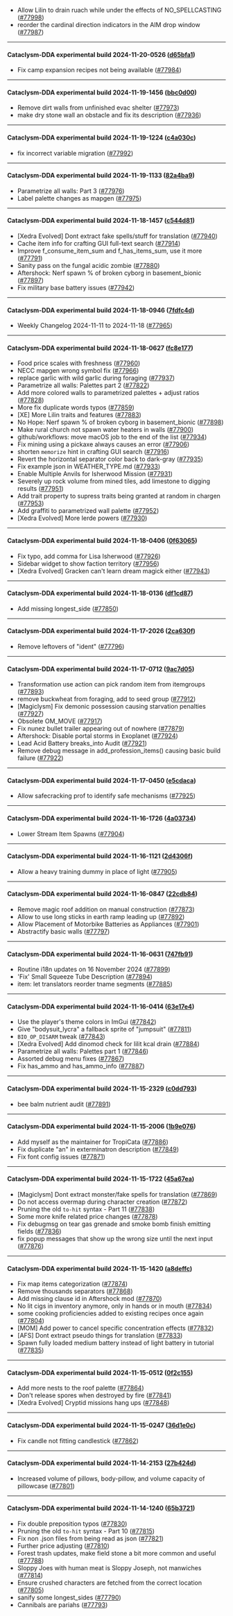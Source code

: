 * Allow Lilin to drain ruach while under the effects of NO_SPELLCASTING ([#77998](https://github.com/CleverRaven/Cataclysm-DDA/pull/77998))
* reorder the cardinal direction indicators in the AIM drop window ([#77987](https://github.com/CleverRaven/Cataclysm-DDA/pull/77987))

---

#### Cataclysm-DDA experimental build 2024-11-20-0526 ([d65bfa1](https://github.com/CleverRaven/Cataclysm-DDA/releases/tag/cdda-experimental-2024-11-20-0526))

* Fix camp expansion recipes not being available ([#77984](https://github.com/CleverRaven/Cataclysm-DDA/pull/77984))

---

#### Cataclysm-DDA experimental build 2024-11-19-1456 ([bbc0d00](https://github.com/CleverRaven/Cataclysm-DDA/releases/tag/cdda-experimental-2024-11-19-1456))

* Remove dirt walls from unfinished evac shelter ([#77973](https://github.com/CleverRaven/Cataclysm-DDA/pull/77973))
* make dry stone wall an obstacle and fix its description ([#77936](https://github.com/CleverRaven/Cataclysm-DDA/pull/77936))

---

#### Cataclysm-DDA experimental build 2024-11-19-1224 ([c4a030c](https://github.com/CleverRaven/Cataclysm-DDA/releases/tag/cdda-experimental-2024-11-19-1224))

* fix incorrect variable migration ([#77992](https://github.com/CleverRaven/Cataclysm-DDA/pull/77992))

---

#### Cataclysm-DDA experimental build 2024-11-19-1133 ([82a4ba9](https://github.com/CleverRaven/Cataclysm-DDA/releases/tag/cdda-experimental-2024-11-19-1133))

* Parametrize all walls: Part 3 ([#77976](https://github.com/CleverRaven/Cataclysm-DDA/pull/77976))
* Label palette changes as mapgen ([#77975](https://github.com/CleverRaven/Cataclysm-DDA/pull/77975))

---

#### Cataclysm-DDA experimental build 2024-11-18-1457 ([c544d81](https://github.com/CleverRaven/Cataclysm-DDA/releases/tag/cdda-experimental-2024-11-18-1457))

* [Xedra Evolved] Dont extract fake spells/stuff for translation ([#77940](https://github.com/CleverRaven/Cataclysm-DDA/pull/77940))
* Cache item info for crafting GUI full-text search ([#77914](https://github.com/CleverRaven/Cataclysm-DDA/pull/77914))
* Improve f_consume_item_sum and f_has_items_sum, use it more ([#77791](https://github.com/CleverRaven/Cataclysm-DDA/pull/77791))
* Sanity pass on the fungal acidic zombie ([#77880](https://github.com/CleverRaven/Cataclysm-DDA/pull/77880))
* Aftershock: Nerf spawn % of broken cyborg in basement_bionic ([#77897](https://github.com/CleverRaven/Cataclysm-DDA/pull/77897))
* Fix military base battery issues ([#77942](https://github.com/CleverRaven/Cataclysm-DDA/pull/77942))

---

#### Cataclysm-DDA experimental build 2024-11-18-0946 ([7fdfc4d](https://github.com/CleverRaven/Cataclysm-DDA/releases/tag/cdda-experimental-2024-11-18-0946))

* Weekly Changelog 2024-11-11 to 2024-11-18 ([#77965](https://github.com/CleverRaven/Cataclysm-DDA/pull/77965))

---

#### Cataclysm-DDA experimental build 2024-11-18-0627 ([fc8e177](https://github.com/CleverRaven/Cataclysm-DDA/releases/tag/cdda-experimental-2024-11-18-0627))

* Food price scales with freshness ([#77960](https://github.com/CleverRaven/Cataclysm-DDA/pull/77960))
* NECC mapgen wrong symbol fix ([#77966](https://github.com/CleverRaven/Cataclysm-DDA/pull/77966))
* replace garlic with wild garlic during foraging ([#77937](https://github.com/CleverRaven/Cataclysm-DDA/pull/77937))
* Parametrize all walls: Palettes part 2 ([#77822](https://github.com/CleverRaven/Cataclysm-DDA/pull/77822))
* Add more colored walls to parametrized palettes + adjust ratios ([#77828](https://github.com/CleverRaven/Cataclysm-DDA/pull/77828))
* More fix duplicate words typos ([#77859](https://github.com/CleverRaven/Cataclysm-DDA/pull/77859))
* [XE] More Lilin traits and features ([#77883](https://github.com/CleverRaven/Cataclysm-DDA/pull/77883))
* No Hope: Nerf spawn % of broken cyborg in basement_bionic ([#77898](https://github.com/CleverRaven/Cataclysm-DDA/pull/77898))
* Make rural church not spawn water heaters in walls ([#77900](https://github.com/CleverRaven/Cataclysm-DDA/pull/77900))
* github/workflows: move macOS job to the end of the list ([#77934](https://github.com/CleverRaven/Cataclysm-DDA/pull/77934))
* Fix mining using a pickaxe always causes an error ([#77906](https://github.com/CleverRaven/Cataclysm-DDA/pull/77906))
* shorten `memorize` hint in crafting GUI search ([#77916](https://github.com/CleverRaven/Cataclysm-DDA/pull/77916))
* Revert the horizontal separator color back to dark-gray ([#77935](https://github.com/CleverRaven/Cataclysm-DDA/pull/77935))
* Fix example json in WEATHER_TYPE.md ([#77933](https://github.com/CleverRaven/Cataclysm-DDA/pull/77933))
* Enable Multiple Anvils for Isherwood Mission ([#77931](https://github.com/CleverRaven/Cataclysm-DDA/pull/77931))
* Severely up rock volume from mined tiles, add limestone to digging results ([#77951](https://github.com/CleverRaven/Cataclysm-DDA/pull/77951))
* Add trait property to supress traits being granted at random in chargen ([#77953](https://github.com/CleverRaven/Cataclysm-DDA/pull/77953))
* Add graffiti to parametrized wall palette ([#77952](https://github.com/CleverRaven/Cataclysm-DDA/pull/77952))
* [Xedra Evolved] More Ierde powers ([#77930](https://github.com/CleverRaven/Cataclysm-DDA/pull/77930))

---

#### Cataclysm-DDA experimental build 2024-11-18-0406 ([0f63065](https://github.com/CleverRaven/Cataclysm-DDA/releases/tag/cdda-experimental-2024-11-18-0406))

* Fix typo, add comma for Lisa Isherwood ([#77926](https://github.com/CleverRaven/Cataclysm-DDA/pull/77926))
* Sidebar widget to show faction territory ([#77956](https://github.com/CleverRaven/Cataclysm-DDA/pull/77956))
* [Xedra Evolved] Gracken can't learn dream magick either ([#77943](https://github.com/CleverRaven/Cataclysm-DDA/pull/77943))

---

#### Cataclysm-DDA experimental build 2024-11-18-0136 ([df1cd87](https://github.com/CleverRaven/Cataclysm-DDA/releases/tag/cdda-experimental-2024-11-18-0136))

* Add missing longest_side ([#77850](https://github.com/CleverRaven/Cataclysm-DDA/pull/77850))

---

#### Cataclysm-DDA experimental build 2024-11-17-2026 ([2ca630f](https://github.com/CleverRaven/Cataclysm-DDA/releases/tag/cdda-experimental-2024-11-17-2026))

* Remove leftovers of "ident" ([#77796](https://github.com/CleverRaven/Cataclysm-DDA/pull/77796))

---

#### Cataclysm-DDA experimental build 2024-11-17-0712 ([9ac7d05](https://github.com/CleverRaven/Cataclysm-DDA/releases/tag/cdda-experimental-2024-11-17-0712))

* Transformation use action can pick random item from itemgroups ([#77893](https://github.com/CleverRaven/Cataclysm-DDA/pull/77893))
* remove buckwheat from foraging, add to seed group ([#77912](https://github.com/CleverRaven/Cataclysm-DDA/pull/77912))
* [Magiclysm] Fix demonic possession causing starvation penalties ([#77927](https://github.com/CleverRaven/Cataclysm-DDA/pull/77927))
* Obsolete OM_MOVE ([#77917](https://github.com/CleverRaven/Cataclysm-DDA/pull/77917))
* Fix nunez bullet trailer appearing out of nowhere ([#77879](https://github.com/CleverRaven/Cataclysm-DDA/pull/77879))
* Aftershock: Disable portal storms in Exoplanet ([#77924](https://github.com/CleverRaven/Cataclysm-DDA/pull/77924))
* Lead Acid Battery breaks_into Audit ([#77921](https://github.com/CleverRaven/Cataclysm-DDA/pull/77921))
* Remove debug message in add_profession_items() causing basic build failure ([#77922](https://github.com/CleverRaven/Cataclysm-DDA/pull/77922))

---

#### Cataclysm-DDA experimental build 2024-11-17-0450 ([e5cdaca](https://github.com/CleverRaven/Cataclysm-DDA/releases/tag/cdda-experimental-2024-11-17-0450))

* Allow safecracking prof to identify safe mechanisms ([#77925](https://github.com/CleverRaven/Cataclysm-DDA/pull/77925))

---

#### Cataclysm-DDA experimental build 2024-11-16-1726 ([4a03734](https://github.com/CleverRaven/Cataclysm-DDA/releases/tag/cdda-experimental-2024-11-16-1726))

* Lower Stream Item Spawns ([#77904](https://github.com/CleverRaven/Cataclysm-DDA/pull/77904))

---

#### Cataclysm-DDA experimental build 2024-11-16-1121 ([2d4306f](https://github.com/CleverRaven/Cataclysm-DDA/releases/tag/cdda-experimental-2024-11-16-1121))

* Allow a heavy training dummy in place of light ([#77905](https://github.com/CleverRaven/Cataclysm-DDA/pull/77905))

---

#### Cataclysm-DDA experimental build 2024-11-16-0847 ([22cdb84](https://github.com/CleverRaven/Cataclysm-DDA/releases/tag/cdda-experimental-2024-11-16-0847))

* Remove magic roof addition on manual construction ([#77873](https://github.com/CleverRaven/Cataclysm-DDA/pull/77873))
* Allow to use long sticks in earth ramp leading up ([#77892](https://github.com/CleverRaven/Cataclysm-DDA/pull/77892))
* Allow Placement of Motorbike Batteries as Appliances ([#77901](https://github.com/CleverRaven/Cataclysm-DDA/pull/77901))
* Abstractify basic walls ([#77797](https://github.com/CleverRaven/Cataclysm-DDA/pull/77797))

---

#### Cataclysm-DDA experimental build 2024-11-16-0631 ([747fb91](https://github.com/CleverRaven/Cataclysm-DDA/releases/tag/cdda-experimental-2024-11-16-0631))

* Routine i18n updates on 16 November 2024 ([#77899](https://github.com/CleverRaven/Cataclysm-DDA/pull/77899))
* 'Fix' Small Squeeze Tube Description ([#77894](https://github.com/CleverRaven/Cataclysm-DDA/pull/77894))
* item: let translators reorder tname segments ([#77885](https://github.com/CleverRaven/Cataclysm-DDA/pull/77885))

---

#### Cataclysm-DDA experimental build 2024-11-16-0414 ([63e17e4](https://github.com/CleverRaven/Cataclysm-DDA/releases/tag/cdda-experimental-2024-11-16-0414))

* Use the player's theme colors in ImGui ([#77842](https://github.com/CleverRaven/Cataclysm-DDA/pull/77842))
* Give "bodysuit_lycra" a fallback sprite of "jumpsuit" ([#77811](https://github.com/CleverRaven/Cataclysm-DDA/pull/77811))
* `BIO_OP_DISARM` tweak ([#77843](https://github.com/CleverRaven/Cataclysm-DDA/pull/77843))
* [Xedra Evolved] Add dinomod check for lilit kcal drain ([#77884](https://github.com/CleverRaven/Cataclysm-DDA/pull/77884))
* Parametrize all walls: Palettes part 1  ([#77846](https://github.com/CleverRaven/Cataclysm-DDA/pull/77846))
* Assorted debug menu fixes ([#77867](https://github.com/CleverRaven/Cataclysm-DDA/pull/77867))
* Fix has_ammo and has_ammo_info ([#77887](https://github.com/CleverRaven/Cataclysm-DDA/pull/77887))

---

#### Cataclysm-DDA experimental build 2024-11-15-2329 ([c0dd793](https://github.com/CleverRaven/Cataclysm-DDA/releases/tag/cdda-experimental-2024-11-15-2329))

* bee balm nutrient audit ([#77891](https://github.com/CleverRaven/Cataclysm-DDA/pull/77891))

---

#### Cataclysm-DDA experimental build 2024-11-15-2006 ([1b9e076](https://github.com/CleverRaven/Cataclysm-DDA/releases/tag/cdda-experimental-2024-11-15-2006))

* Add myself as the maintainer for TropiCata ([#77886](https://github.com/CleverRaven/Cataclysm-DDA/pull/77886))
* Fix duplicate "an" in exterminatron description ([#77849](https://github.com/CleverRaven/Cataclysm-DDA/pull/77849))
* Fix font config issues ([#77871](https://github.com/CleverRaven/Cataclysm-DDA/pull/77871))

---

#### Cataclysm-DDA experimental build 2024-11-15-1722 ([45a67ea](https://github.com/CleverRaven/Cataclysm-DDA/releases/tag/cdda-experimental-2024-11-15-1722))

* [Magiclysm] Dont extract monster/fake spells for translation ([#77869](https://github.com/CleverRaven/Cataclysm-DDA/pull/77869))
* Do not access overmap during character creation ([#77872](https://github.com/CleverRaven/Cataclysm-DDA/pull/77872))
* Pruning the old ``to-hit`` syntax - Part 11 ([#77838](https://github.com/CleverRaven/Cataclysm-DDA/pull/77838))
* Some more knife related price changes ([#77878](https://github.com/CleverRaven/Cataclysm-DDA/pull/77878))
* Fix debugmsg on tear gas grenade and smoke bomb finish emitting fields ([#77836](https://github.com/CleverRaven/Cataclysm-DDA/pull/77836))
* fix popup messages that show up the wrong size until the next input ([#77876](https://github.com/CleverRaven/Cataclysm-DDA/pull/77876))

---

#### Cataclysm-DDA experimental build 2024-11-15-1420 ([a8deffc](https://github.com/CleverRaven/Cataclysm-DDA/releases/tag/cdda-experimental-2024-11-15-1420))

* Fix map items categorization ([#77874](https://github.com/CleverRaven/Cataclysm-DDA/pull/77874))
* Remove thousands separators ([#77868](https://github.com/CleverRaven/Cataclysm-DDA/pull/77868))
* Add missing clause id in Aftershock mod ([#77870](https://github.com/CleverRaven/Cataclysm-DDA/pull/77870))
* No lit cigs in inventory anymore, only in hands or in mouth ([#77834](https://github.com/CleverRaven/Cataclysm-DDA/pull/77834))
* some cooking proficiencies added to existing recipes once again ([#77804](https://github.com/CleverRaven/Cataclysm-DDA/pull/77804))
* [MOM] Add power to cancel specific concentration effects ([#77832](https://github.com/CleverRaven/Cataclysm-DDA/pull/77832))
* [AFS] Dont extract pseudo things for translation ([#77833](https://github.com/CleverRaven/Cataclysm-DDA/pull/77833))
* Spawn fully loaded medium battery instead of light battery in tutorial ([#77835](https://github.com/CleverRaven/Cataclysm-DDA/pull/77835))

---

#### Cataclysm-DDA experimental build 2024-11-15-0512 ([0f2c155](https://github.com/CleverRaven/Cataclysm-DDA/releases/tag/cdda-experimental-2024-11-15-0512))

* Add more nests to the roof palette ([#77864](https://github.com/CleverRaven/Cataclysm-DDA/pull/77864))
* Don't release spores when destroyed by fire ([#77841](https://github.com/CleverRaven/Cataclysm-DDA/pull/77841))
* [Xedra Evolved] Cryptid missions hang ups ([#77848](https://github.com/CleverRaven/Cataclysm-DDA/pull/77848))

---

#### Cataclysm-DDA experimental build 2024-11-15-0247 ([36d1e0c](https://github.com/CleverRaven/Cataclysm-DDA/releases/tag/cdda-experimental-2024-11-15-0247))

* Fix candle not fitting candlestick ([#77862](https://github.com/CleverRaven/Cataclysm-DDA/pull/77862))

---

#### Cataclysm-DDA experimental build 2024-11-14-2153 ([27b424d](https://github.com/CleverRaven/Cataclysm-DDA/releases/tag/cdda-experimental-2024-11-14-2153))

* Increased volume of pillows, body-pillow, and volume capacity of pillowcase ([#77801](https://github.com/CleverRaven/Cataclysm-DDA/pull/77801))

---

#### Cataclysm-DDA experimental build 2024-11-14-1240 ([65b3721](https://github.com/CleverRaven/Cataclysm-DDA/releases/tag/cdda-experimental-2024-11-14-1240))

* Fix double preposition typos ([#77830](https://github.com/CleverRaven/Cataclysm-DDA/pull/77830))
* Pruning the old ``to-hit`` syntax - Part 10 ([#77815](https://github.com/CleverRaven/Cataclysm-DDA/pull/77815))
* Fix non .json files from being read as json ([#77821](https://github.com/CleverRaven/Cataclysm-DDA/pull/77821))
* Further price adjusting ([#77810](https://github.com/CleverRaven/Cataclysm-DDA/pull/77810))
* Forest trash updates, make field stone a bit more common and useful ([#77788](https://github.com/CleverRaven/Cataclysm-DDA/pull/77788))
* Sloppy Joes with human meat is Sloppy Joseph, not manwiches ([#77814](https://github.com/CleverRaven/Cataclysm-DDA/pull/77814))
* Ensure crushed characters are fetched from the correct location ([#77805](https://github.com/CleverRaven/Cataclysm-DDA/pull/77805))
* sanify some longest_sides ([#77790](https://github.com/CleverRaven/Cataclysm-DDA/pull/77790))
* Cannibals are pariahs ([#77793](https://github.com/CleverRaven/Cataclysm-DDA/pull/77793))
